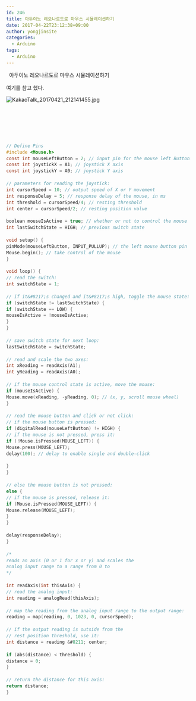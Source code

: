 ```yaml
---
id: 246
title: 아두이노 레오나르도로 마우스 시뮬레이션하기
date: 2017-04-22T23:12:38+09:00
author: yongjinsite
categories:
  - Arduino
tags:
  - Arduino
---
```

 
아두이노 레오나르도로 마우스 시뮬레이션하기

여기를 참고 했다.

<img src="https://raw.githubusercontent.com/16Yongjin/16Yongjin.github.io/master/wp-content/uploads/2017/04/kakaotalk_20170421_212141455-e1492870559437.jpg" alt="KakaoTalk_20170421_212141455.jpg" width="540" height="747" class="aligncenter size-full wp-image-252" srcset="https://raw.githubusercontent.com/16Yongjin/16Yongjin.github.io/master/wp-content/uploads/2017/04/kakaotalk_20170421_212141455-e1492870559437.jpg 540w, https://raw.githubusercontent.com/16Yongjin/16Yongjin.github.io/master/wp-content/uploads/2017/04/kakaotalk_20170421_212141455-e1492870559437-217x300.jpg 217w" sizes="(max-width: 540px) 100vw, 540px" /> 



 

 

   
```c
// Define Pins  
#include <Mouse.h>  
const int mouseLeftButton = 2; // input pin for the mouse left Button  
const int joystickX = A1; // joystick X axis  
const int joystickY = A0; // joystick Y axis

// parameters for reading the joystick:  
int cursorSpeed = 10; // output speed of X or Y movement  
int responseDelay = 5; // response delay of the mouse, in ms  
int threshold = cursorSpeed/4; // resting threshold  
int center = cursorSpeed/2; // resting position value

boolean mouseIsActive = true; // whether or not to control the mouse  
int lastSwitchState = HIGH; // previous switch state

void setup() {  
pinMode(mouseLeftButton, INPUT_PULLUP); // the left mouse button pin  
Mouse.begin(); // take control of the mouse  
}

void loop() {  
// read the switch:  
int switchState = 1;

// if it&#8217;s changed and it&#8217;s high, toggle the mouse state:  
if (switchState != lastSwitchState) {  
if (switchState == LOW) {  
mouseIsActive = !mouseIsActive;  
}  
}

// save switch state for next loop:  
lastSwitchState = switchState;

// read and scale the two axes:  
int xReading = readAxis(A1);  
int yReading = readAxis(A0);

// if the mouse control state is active, move the mouse:  
if (mouseIsActive) {  
Mouse.move(xReading, -yReading, 0); // (x, y, scroll mouse wheel)  
}

// read the mouse button and click or not click:  
// if the mouse button is pressed:  
if (digitalRead(mouseLeftButton) != HIGH) {  
// if the mouse is not pressed, press it:  
if (!Mouse.isPressed(MOUSE_LEFT)) {  
Mouse.press(MOUSE_LEFT);  
delay(100); // delay to enable single and double-click

}  
}

// else the mouse button is not pressed:  
else {  
// if the mouse is pressed, release it:  
if (Mouse.isPressed(MOUSE_LEFT)) {  
Mouse.release(MOUSE_LEFT);  
}  
}

delay(responseDelay);  
}

/*  
reads an axis (0 or 1 for x or y) and scales the  
analog input range to a range from 0 to  
*/

int readAxis(int thisAxis) {  
// read the analog input:  
int reading = analogRead(thisAxis);

// map the reading from the analog input range to the output range:  
reading = map(reading, 0, 1023, 0, cursorSpeed);

// if the output reading is outside from the  
// rest position threshold, use it:  
int distance = reading &#8211; center;

if (abs(distance) < threshold) {  
distance = 0;  
}

// return the distance for this axis:  
return distance;  
}  
```